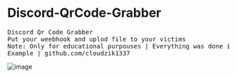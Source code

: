 # Discord-QrCode-Grabber
<pre>
Discord Qr Code Grabber
Put your weebhook and uplod file to your victims
Note: Only for educational purpouses | Everything was done in scratch rewritten to python :) 
Example | github.com/cloudzik1337
</pre>
![image](https://user-images.githubusercontent.com/92876777/157116280-125871a5-9432-4320-9ccc-15344fef96e1.png)
